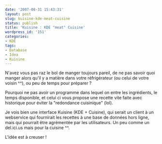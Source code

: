```yaml
---
date: '2007-08-31 15:43:31'
layout: post
slug: kuisine-kde-meat-cuisine
status: publish
title: 'Kuisine : KDE "meat" Cuisine'
wordpress_id: '151'
categories:
- KDE
tags:
- Database
- Idea
- Kuisine
---
```


N'avez vous pas raz le bol de manger toujours pareil, de ne pas savoir quoi manger alors qu'il y a matière dans votre réfrigérateur (ou celui de votre voisin ^^), ou peu de temps pour préparer ?

Pourquoi ne pas avoir un programme dans lequel on entre les ingrédients, le temps disponible, et celui ci vous propose une recette vite faite avec historique pour éviter la "redondance cuisinique" (lol).

Je vois bien une interface Kuisine (KDE + Cuisine), qui serait un client à un webservice qui fournirait les recettes à une base de données hors ligne, mais qui pourrait être agrémentée par les utilisateurs. Un peu comme un del.ici.us mais pour la cuisine ^^.

L'idée est à creuser !

